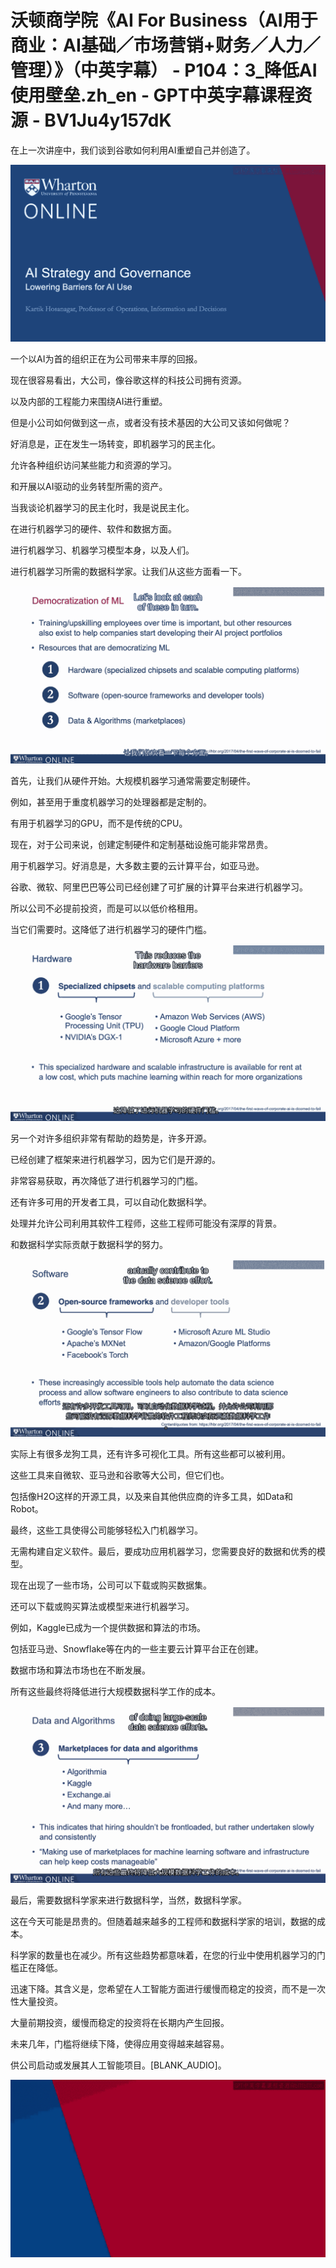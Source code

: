 # 沃顿商学院《AI For Business（AI用于商业：AI基础／市场营销+财务／人力／管理）》（中英字幕） - P104：3_降低AI使用壁垒.zh_en - GPT中英字幕课程资源 - BV1Ju4y157dK

在上一次讲座中，我们谈到谷歌如何利用AI重塑自己并创造了。

![](img/c71093c4a830967fc3f66bdd1ca228e0_1.png)

一个以AI为首的组织正在为公司带来丰厚的回报。

现在很容易看出，大公司，像谷歌这样的科技公司拥有资源。

以及内部的工程能力来围绕AI进行重塑。

但是小公司如何做到这一点，或者没有技术基因的大公司又该如何做呢？

好消息是，正在发生一场转变，即机器学习的民主化。

允许各种组织访问某些能力和资源的学习。

和开展以AI驱动的业务转型所需的资产。

当我谈论机器学习的民主化时，我是说民主化。

在进行机器学习的硬件、软件和数据方面。

进行机器学习、机器学习模型本身，以及人们。

进行机器学习所需的数据科学家。让我们从这些方面看一下。

![](img/c71093c4a830967fc3f66bdd1ca228e0_3.png)

首先，让我们从硬件开始。大规模机器学习通常需要定制硬件。

例如，甚至用于重度机器学习的处理器都是定制的。

有用于机器学习的GPU，而不是传统的CPU。

现在，对于公司来说，创建定制硬件和定制基础设施可能非常昂贵。

用于机器学习。好消息是，大多数主要的云计算平台，如亚马逊。

谷歌、微软、阿里巴巴等公司已经创建了可扩展的计算平台来进行机器学习。

所以公司不必提前投资，而是可以以低价格租用。

当它们需要时。这降低了进行机器学习的硬件门槛。

![](img/c71093c4a830967fc3f66bdd1ca228e0_5.png)

另一个对许多组织非常有帮助的趋势是，许多开源。

已经创建了框架来进行机器学习，因为它们是开源的。

非常容易获取，再次降低了进行机器学习的门槛。

还有许多可用的开发者工具，可以自动化数据科学。

处理并允许公司利用其软件工程师，这些工程师可能没有深厚的背景。

和数据科学实际贡献于数据科学的努力。

![](img/c71093c4a830967fc3f66bdd1ca228e0_7.png)

实际上有很多龙狗工具，还有许多可视化工具。所有这些都可以被利用。

这些工具来自微软、亚马逊和谷歌等大公司，但它们也。

包括像H2O这样的开源工具，以及来自其他供应商的许多工具，如Data和Robot。

最终，这些工具使得公司能够轻松入门机器学习。

无需构建自定义软件。最后，要成功应用机器学习，您需要良好的数据和优秀的模型。

现在出现了一些市场，公司可以下载或购买数据集。

还可以下载或购买算法或模型来进行机器学习。

例如，Kaggle已成为一个提供数据和算法的市场。

包括亚马逊、Snowflake等在内的一些主要云计算平台正在创建。

数据市场和算法市场也在不断发展。

所有这些最终将降低进行大规模数据科学工作的成本。

![](img/c71093c4a830967fc3f66bdd1ca228e0_9.png)

最后，需要数据科学家来进行数据科学，当然，数据科学家。

这在今天可能是昂贵的。但随着越来越多的工程师和数据科学家的培训，数据的成本。

科学家的数量也在减少。所有这些趋势都意味着，在您的行业中使用机器学习的门槛正在降低。

迅速下降。其含义是，您希望在人工智能方面进行缓慢而稳定的投资，而不是一次性大量投资。

大量前期投资，缓慢而稳定的投资将在长期内产生回报。

未来几年，门槛将继续下降，使得应用变得越来越容易。

供公司启动或发展其人工智能项目。[BLANK_AUDIO]。

![](img/c71093c4a830967fc3f66bdd1ca228e0_11.png)
